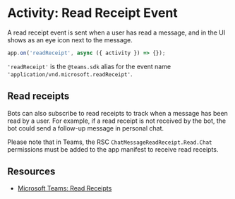 # Activity: Read Receipt Event

A read receipt event is sent when a user has read a message, and in the UI shows as an eye icon next to the message.

```typescript
app.on('readReceipt', async ({ activity }) => {});
```

`'readReceipt'` is the `@teams.sdk` alias for the event name `'application/vnd.microsoft.readReceipt'`.

## Read receipts

Bots can also subscribe to read receipts to track when a message has been read by a user. For example, if a read receipt is not received by the bot, the bot could send a follow-up message in personal chat.

Please note that in Teams, the RSC `ChatMessageReadReceipt.Read.Chat` permissions must be added to the app manifest to receive read receipts.

## Resources

- [Microsoft Teams: Read Receipts](https://learn.microsoft.com/en-us/microsoftteams/platform/bots/build-conversational-capability#receive-a-read-receipt)
